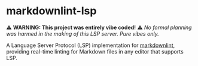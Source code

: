 # markdownlint-lsp

⚠️ **WARNING: This project was entirely vibe coded!** ⚠️
*No formal planning was harmed in the making of this LSP server. Pure vibes only.*

A Language Server Protocol (LSP) implementation for
[markdownlint](https://github.com/DavidAnson/markdownlint), providing real-time
linting for Markdown files in any editor that supports LSP.

